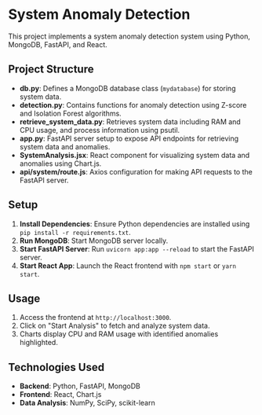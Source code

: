 
# System Anomaly Detection

This project implements a system anomaly detection system using Python, MongoDB, FastAPI, and React.

## Project Structure

- **db.py**: Defines a MongoDB database class (`mydatabase`) for storing system data.
- **detection.py**: Contains functions for anomaly detection using Z-score and Isolation Forest algorithms.
- **retrieve_system_data.py**: Retrieves system data including RAM and CPU usage, and process information using psutil.
- **app.py**: FastAPI server setup to expose API endpoints for retrieving system data and anomalies.
- **SystemAnalysis.jsx**: React component for visualizing system data and anomalies using Chart.js.
- **api/system/route.js**: Axios configuration for making API requests to the FastAPI server.

## Setup

1. **Install Dependencies**: Ensure Python dependencies are installed using `pip install -r requirements.txt`.
2. **Run MongoDB**: Start MongoDB server locally.
3. **Start FastAPI Server**: Run `uvicorn app:app --reload` to start the FastAPI server.
4. **Start React App**: Launch the React frontend with `npm start` or `yarn start`.

## Usage

1. Access the frontend at `http://localhost:3000`.
2. Click on "Start Analysis" to fetch and analyze system data.
3. Charts display CPU and RAM usage with identified anomalies highlighted.

## Technologies Used

- **Backend**: Python, FastAPI, MongoDB
- **Frontend**: React, Chart.js
- **Data Analysis**: NumPy, SciPy, scikit-learn

